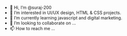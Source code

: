 - 👋 Hi, I’m @suraj-200
- 👀 I’m interested in UI/UX design, HTML & CSS projects.
- 🌱 I’m currently learning javascript and digital marketing.
- 💞️ I’m looking to collaborate on ...
- 📫 How to reach me ...

<!---
suraj-200/suraj-200 is a ✨ special ✨ repository because its `README.md` (this file) appears on your GitHub profile.
You can click the Preview link to take a look at your changes.
--->
